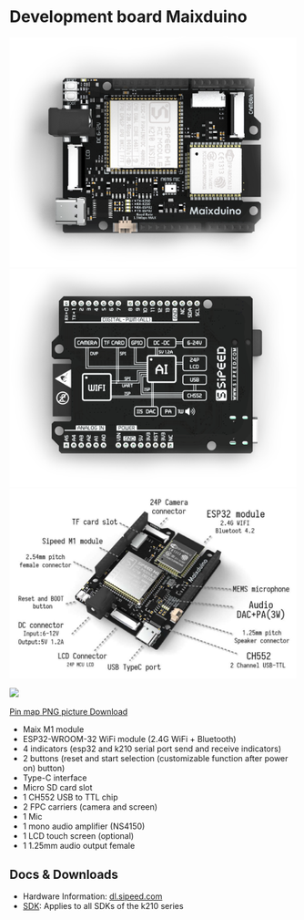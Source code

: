 Development board Maixduino
===========

![](../../../assets/maixduino_0.png)
![](../../../assets/maixduino_1.png)
![](../../../assets/maixduino_3.jpg)

![](https://cdn.sipeed.com/wiki/maixduino/maixduino_pins_1920_914.png)

[Pin map PNG picture Download](https://cdn.sipeed.com/wiki/maixduino/maixduino_pins.png)

* Maix M1 module
* ESP32-WROOM-32 WiFi module (2.4G WiFi + Bluetooth)
* 4 indicators (esp32 and k210 serial port send and receive indicators)
* 2 buttons (reset and start selection (customizable function after power on) button)
* Type-C interface
* Micro SD card slot
* 1 CH552 USB to TTL chip
* 2 FPC carriers (camera and screen)
* 1 Mic
* 1 mono audio amplifier (NS4150)
* 1 LCD touch screen (optional)
* 1 1.25mm audio output female



## Docs & Downloads

* Hardware Information: [dl.sipeed.com](http://dl.sipeed.com/MAIX/HDK/Maixduino/)
* [SDK](../sdk/README.md): Applies to all SDKs of the k210 series


